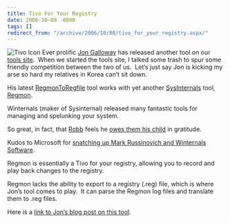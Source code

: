 ```yaml
---
title: Tivo For Your Registry
date: 2006-10-09 -0800
tags: []
redirect_from: "/archive/2006/10/08/tivo_for_your_registry.aspx/"
---
```


![Tivo
Icon](https://haacked.com/images/haacked_com/WindowsLiveWriter/TivoForYourRegistry_A88C/tivo%5B6%5D.jpg)
Ever prolific [Jon
Galloway](http://weblogs.asp.net/jgalloway/ "Jon Galloway Blog") has
released another tool on our [tools
site](http://tools.veloc-it.com/ "VelocIT Tools").  When we started the
tools site, I talked some trash to spur some friendly competition
between the two of us.  Let’s just say Jon is kicking my arse so hard my
relatives in Korea can’t sit down.

His latest
[RegmonToRegfile](http://tools.veloc-it.com/tabid/58/grm2id/17/Default.aspx "Regmon to Regfile")
tool works with yet another
[SysInternals](http://www.sysinternals.com/ "Sysinternals") tool,
[Regmon](http://www.sysinternals.com/Utilities/Regmon.html "Regmon").

Winternals (maker of Sysinternal) released many fantastic tools for
managing and spelunking your system.

So great, in fact, that
[Robb](http://blog.robballen.com/ "Robb Allen Blog") feels he [owes them
his
child](https://haacked.com/archive/2006/10/08/Power_Tools_For_Disk_Defragmenting.aspx#17917 "Gratitude Comment")
in gratitude.

Kudos to Microsoft for [snatching up Mark Russinovich and Winternals
Software](http://www.sysinternals.com/blog/2006/07/on-my-way-to-microsoft.html "On My Way To Microsoft").

Regmon is essentially a Tivo for your registry, allowing you to record
and play back changes to the registry.

Regmon lacks the ability to export to a registry (.reg) file, which is
where Jon’s tool comes to play.  It can parse the Regmon log files and
translate them to .reg files.

Here is a [link to Jon’s blog post on this
tool](http://weblogs.asp.net/jgalloway/archive/2006/10/09/_5B00_Tool_5D00_-RegmonToRegfile-_2D00_-Record-and-playback-registry-changes.aspx "RegmonToRegfile").

 

